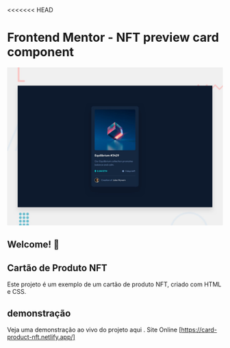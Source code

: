 <<<<<<< HEAD
# Frontend Mentor - NFT preview card component

![Design preview for the NFT preview card component coding challenge](./design/desktop-preview.jpg)

## Welcome! 👋

## Cartão de Produto NFT
Este projeto é um exemplo de um cartão de produto NFT, criado com HTML e CSS.

## demonstração
Veja uma demonstração ao vivo do projeto aqui .
Site Online [https://card-product-nft.netlify.app/]
